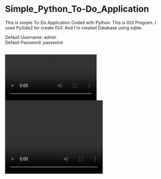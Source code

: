 # Simple_Python_To-Do_Application
This is simple To-Do Application Coded with Python. This is GUI Program. I used PySide2 for create GUI. And I'm created Database using sqlite.<br>

Default Username: admin<br>
Default Password: password<br><br>

![](/ToDo-App-Review.m4v)
<video width="320" height="240" controls>
  <source src="/ToDo-App-Review.m4v" type="video/mp4">
</video>
